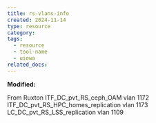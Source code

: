 ```yaml
---
title: rs-vlans-info
created: 2024-11-14
type: resource
category: 
tags:
  - resource
  - tool-name
  - uiowa
related_docs:
---
```

**Modified:**

From Ruxton
ITF_DC_pvt_RS_ceph_OAM vlan 1172  
ITF_DC_pvt_RS_HPC_homes_replication vlan 1173
LC_DC_pvt_RS_LSS_replication vlan 1109
